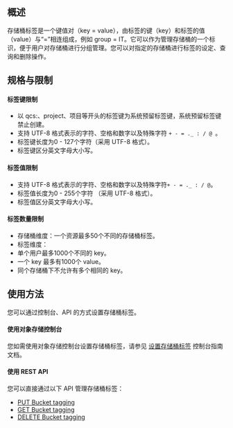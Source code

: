 ## 概述

存储桶标签是一个键值对（key = value），由标签的键（key）和标签的值（value）与“=”相连组成，例如 group = IT。它可以作为管理存储桶的一个标识，便于用户对存储桶进行分组管理。您可以对指定的存储桶进行标签的设定、查询和删除操作。

## 规格与限制



#### 标签键限制

- 以 qcs:、project、项目等开头的标签键为系统预留标签键，系统预留标签键禁止创建。
- 支持 UTF-8 格式表示的字符、空格和数字以及特殊字符 `+ - = ._ : / @ `。
- 标签键长度为0 - 127个字符（采用 UTF-8 格式）。
- 标签键区分英文字母大小写。

#### 标签值限制

- 支持 UTF-8 格式表示的字符、空格和数字以及特殊字符`+ - = ._ : / @`。
- 标签值长度为0 - 255个字符 （采用 UTF-8 格式）。
- 标签值区分英文字母大小写。

#### 标签数量限制

- 存储桶维度：一个资源最多50个不同的存储桶标签。
- 标签维度：
 - 单个用户最多1000个不同的 key。 
 - 一个 key 最多有1000个 value。
 - 同个存储桶下不允许有多个相同的 key。

## 使用方法

您可以通过控制台、API 的方式设置存储桶标签。

#### 使用对象存储控制台

您如需使用对象存储控制台设置存储桶标签，请参见 [设置存储桶标签](https://cloud.tencent.com/document/product/436/34830) 控制台指南文档。

#### 使用 REST API

您可以直接通过以下 API 管理存储桶标签：

- [PUT Bucket tagging](https://cloud.tencent.com/document/product/436/34838)
- [GET Bucket tagging](https://cloud.tencent.com/document/product/436/34837)
- [DELETE Bucket tagging](https://cloud.tencent.com/document/product/436/34836)

